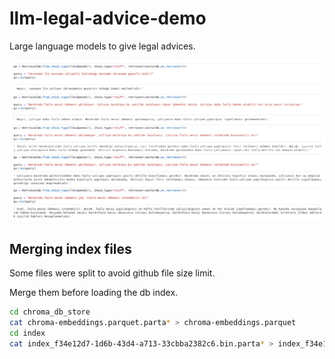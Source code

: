 # llm-legal-advice-demo
Large language models to give legal advices.

![demo](demo.png "Demo")


## Merging index files

Some files were split to avoid github file size limit.

Merge them before loading the db index.

```bash
cd chroma_db_store
cat chroma-embeddings.parquet.parta* > chroma-embeddings.parquet
cd index
cat index_f34e12d7-1d6b-43d4-a713-33cbba2382c6.bin.parta* > index_f34e12d7-1d6b-43d4-a713-33cbba2382c6.bin
```
